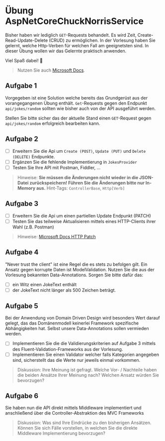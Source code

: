 # Übung AspNetCoreChuckNorrisService

Bisher haben wir lediglich `GET`-Requests behandelt. Es wird Zeit, Create-Read-Update-Delete (CRUD) zu ermöglichen. In der Vorlesung haben Sie gelernt, welche Http-Verben für welchen Fall am geeignetsten sind. In dieser Übung wollen wir das Gelernte praktisch anwenden.

Viel Spaß dabei! :tada:

> Nutzen Sie auch [Microsoft Docs](https://docs.microsoft.com).

## Aufgabe 1

Vorgegeben ist eine Solution welche bereits das Grundgerüst aus der vorangegangenen Übung enthält. `Get`-Requests gegen den Endpunkt `api/jokes/random` sollten wie bisher auch von der API ausgeführt werden.

Stellen Sie bitte sicher das der aktuelle Stand einen `GET`-Request gegen `api/jokes/random` erfolgreich bearbeiten kann.

## Aufgabe 2

- [ ] Erweitern Sie die Api um `Create (POST)`, `Update (PUT)` und `Delete (DELETE)` Endpunkte.
- [ ] Ergänzen Sie die fehlende Implementierung in `JokesProvider`
- [ ] Testen Sie Ihre API mit Postman, Fiddler, ...

> Hinweise: **Sie müssen die Änderungen nicht wieder in die JSON-Datei zurückspeichern! Führen Sie die Änderungen bitte nur In-Memory aus.** Hint-Tags: `ControllerBase`, `Http[Verb]`

## Aufgabe 3

- [ ] Erweitern Sie die Api um einen partiellen Update Endpunkt (PATCH)
- [ ] Testen Sie das teilweise Aktualisieren mittels eines HTTP-Clients ihrer Wahl (z.B. Postman)

> Hinweise: [Microsoft Docs HTTP Patch](https://docs.microsoft.com/de-de/aspnet/core/web-api/jsonpatch?view=aspnetcore-2.2)

## Aufgabe 4

"Never trust the client" ist eine Regel die es stets zu befolgen gilt. Ein Ansatz gegen korrupte Daten ist ModelValidation. Nutzen Sie die aus der Vorlesung bekannten Data-Annotations.
Sorgen Sie bitte dafür das:

- [ ] ein Witz einen JokeText enthält
- [ ] der JokeText nicht länger als 500 Zeichen beträgt.

## Aufgabe 5

Bei der Anwendung von Domain Driven Design wird besonders Wert darauf gelegt, das das Domänenmodell keinerlei Framework spezifische Abhängigkeiten hat. Selbst unsere Data-Annotations sollen vermieden werden.

- [ ] Implementieren Sie die die Validierungskriterien auf Aufgabe 3 mittels des Fluent-Validation-Frameworks aus der Vorlesung.
- [ ] Implementieren Sie einen Validator welcher falls Kategorien angegeben sind, sicherstellt das die Werte nur jeweils einmal vorkommen.

> Diskussion: Ihre Meinung ist gefragt. Welche Vor- / Nachteile haben die beiden Ansätze Ihrer Meinung nach? Welchen Ansatz würden Sie bevorzugen?

## Aufgabe 6

Sie haben nun die API direkt mittels Middleware implementiert und anschließend über die Controller-Abstraktion des MVC Frameworks

> Diskussion: Was sind Ihre Eindrücke zu den bisherigen Ansätzen. Können Sie sich Fälle vorstellen, in welchen Sie die direkte Middleware Implementierung bevorzugen?
